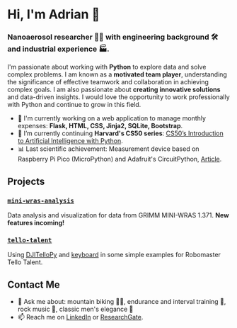 # Hi, I'm Adrian 👋
### Nanoaerosol researcher 👨‍🔬 with engineering background 🛠️ and industrial experience 🏭.
I'm passionate about working with **Python** to explore data and solve complex problems. I am known as a **motivated team player**, understanding the significance of effective teamwork and collaboration in achieving complex goals. I am also passionate about **creating innovative solutions** and data-driven insights.
I would love the opportunity to work professionally with Python and continue to grow in this field.

- 🔭 I'm currently working on a web application to manage monthly expenses: **Flask, HTML, CSS, Jinja2, SQLite, Bootstrap**.
- 🌱 I’m currently continuing **Harvard's CS50 series**: [CS50’s Introduction to Artificial Intelligence with Python](https://cs50.harvard.edu/ai/2023/).
- 📊 Last scientific achievement: Measurement device based on Raspberry Pi Pico (MicroPython) and Adafruit's CircuitPython, [Article](https://rdcu.be/dp3Ss).

## Projects
### [`mini-wras-analysis`](https://github.com/aokolowicz/mini-wras-analysis)
Data analysis and visualization for data from GRIMM MINI-WRAS 1.371. **New features incoming!**
### [`tello-talent`](https://github.com/aokolowicz/tello-talent)
Using [DJITelloPy](https://github.com/damiafuentes/DJITelloPy) and [keyboard](https://github.com/boppreh/keyboard) in some simple examples for Robomaster Tello Talent.


## Contact Me
- 💬 Ask me about: mountain biking 🚴‍♂️, endurance and interval training 💪, rock music 🎸, classic men's elegance 👔
- 📫 Reach me on [LinkedIn](https://www.linkedin.com/in/adrianokolowicz/) or [ResearchGate](https://www.researchgate.net/profile/Adrian-Okolowicz).
